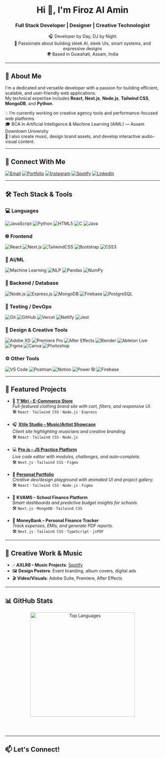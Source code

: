 <h1 align="center">Hi 👋, I'm Firoz Al Amin</h1>
<h3 align="center">Full Stack Developer | Designer | Creative Technologist</h3>

<p align="center">
  🎧 Developer by Day, DJ by Night  
  <br />
  🎨 Passionate about building sleek AI, sleek UIs, smart systems, and expressive designs  
  <br />
  🌍 Based in Guwahati, Assam, India
</p>

---

## 🧠 About Me

I'm a dedicated and versatile developer with a passion for building efficient, scalable, and user-friendly web applications.  
My technical expertise includes **React**, **Next.js**, **Node.js**, **Tailwind CSS**, **MongoDB**, and **Python**.

💡 I’m currently working on creative agency tools and performance-focused web platforms.  
🎓 BCA in Artificial Intelligence & Machine Learning (AIML) — Assam Downtown University  
📢 I also create music, design brand assets, and develop interactive audio-visual content.

---

## 🔗 Connect With Me

[![Email](https://img.shields.io/badge/Email-firoz@xtilestudio.com-blue)](mailto:firoz@xtilestudio.com)
[![Portfolio](https://img.shields.io/badge/Portfolio-imfro.vercel.app-black)](https://imfro.vercel.app)
[![Instagram](https://img.shields.io/badge/Instagram-AXLR8-red?logo=instagram)](https://instagram.com/sexyaxey)
[![Spotify](https://img.shields.io/badge/Spotify-AXLR8-green?logo=spotify)](https://open.spotify.com/artist/1PYXRYzhdzuunoa3plSsWJ)
[![LinkedIn](https://img.shields.io/badge/LinkedIn-FirozAlAmin-0A66C2?logo=linkedin&logoColor=white)](https://www.linkedin.com/in/firozalamin/)

---

## 🛠️ Tech Stack & Tools

### 💻 Languages

![JavaScript](https://img.shields.io/badge/JavaScript-F7DF1E?style=flat-square&logo=javascript&logoColor=black)
![Python](https://img.shields.io/badge/Python-3776AB?style=flat-square&logo=python&logoColor=white)
![HTML5](https://img.shields.io/badge/HTML5-E34F26?style=flat-square&logo=html5&logoColor=white)
![C](https://img.shields.io/badge/C-00599C?style=flat-square&logo=c&logoColor=white)
![Java](https://img.shields.io/badge/Java-007396?style=flat-square&logo=java&logoColor=white)

### 🌐 Frontend

![React](https://img.shields.io/badge/React-20232A?style=flat-square&logo=react&logoColor=61DAFB)
![Next.js](https://img.shields.io/badge/Next.js-000000?style=flat-square&logo=nextdotjs&logoColor=white)
![TailwindCSS](https://img.shields.io/badge/TailwindCSS-38BDF8?style=flat-square&logo=tailwind-css&logoColor=white)
![Bootstrap](https://img.shields.io/badge/Bootstrap-7952B3?style=flat-square&logo=bootstrap&logoColor=white)
![CSS3](https://img.shields.io/badge/CSS3-1572B6?style=flat-square&logo=css3&logoColor=white)

### 🧠 AI/ML

![Machine Learning](https://img.shields.io/badge/Machine%20Learning-F7931E?style=flat-square&logo=scikit-learn&logoColor=white)
![NLP](https://img.shields.io/badge/NLP-09A3D5?style=flat-square&logo=spacy&logoColor=white)
![Pandas](https://img.shields.io/badge/Pandas-150458?style=flat-square&logo=pandas&logoColor=white)
![NumPy](https://img.shields.io/badge/NumPy-013243?style=flat-square&logo=numpy&logoColor=white)

### 🧰 Backend / Database

![Node.js](https://img.shields.io/badge/Node.js-339933?style=flat-square&logo=node.js&logoColor=white)
![Express.js](https://img.shields.io/badge/Express.js-404D59?style=flat-square&logo=express&logoColor=white)
![MongoDB](https://img.shields.io/badge/MongoDB-47A248?style=flat-square&logo=mongodb&logoColor=white)
![Firebase](https://img.shields.io/badge/Firebase-FFCA28?style=flat-square&logo=firebase&logoColor=black)
![PostgreSQL](https://img.shields.io/badge/PostgreSQL-336791?style=flat-square&logo=postgresql&logoColor=white)

### 🧪 Testing / DevOps

![Git](https://img.shields.io/badge/Git-F05032?style=flat-square&logo=git&logoColor=white)
![GitHub](https://img.shields.io/badge/GitHub-181717?style=flat-square&logo=github&logoColor=white)
![Vercel](https://img.shields.io/badge/Vercel-000000?style=flat-square&logo=vercel&logoColor=white)
![Netlify](https://img.shields.io/badge/Netlify-00C7B7?style=flat-square&logo=netlify&logoColor=white)
![Jest](https://img.shields.io/badge/Jest-C21325?style=flat-square&logo=jest&logoColor=white)

### 🎨 Design & Creative Tools

![Adobe XD](https://img.shields.io/badge/Adobe_XD-FF61F6?style=flat-square&logo=adobe-xd&logoColor=white)
![Premiere Pro](https://img.shields.io/badge/Premiere_Pro-9999FF?style=flat-square&logo=adobe-premiere-pro&logoColor=white)
![After Effects](https://img.shields.io/badge/After_Effects-9999FF?style=flat-square&logo=adobe-after-effects&logoColor=white)
![Blender](https://img.shields.io/badge/Blender-F5792A?style=flat-square&logo=blender&logoColor=white)
![Ableton Live](https://img.shields.io/badge/Ableton-000000?style=flat-square&logo=ableton&logoColor=white)
![Figma](https://img.shields.io/badge/Figma-F24E1E?style=flat-square&logo=figma&logoColor=white)
![Canva](https://img.shields.io/badge/Canva-00C4CC?style=flat-square&logo=can)
![Photoshop](https://img.shields.io/badge/Photoshop-31A8FF?style=flat-square&logo=adobe-photoshop)

### ⚙️ Other Tools

![VS Code](https://img.shields.io/badge/VS_Code-007ACC?style=flat-square&logo=visual-studio-code&logoColor=white)
![Postman](https://img.shields.io/badge/Postman-FF6C37?style=flat-square&logo=postman&logoColor=white)
![Notion](https://img.shields.io/badge/Notion-000000?style=flat-square&logo=notion&logoColor=white)
![Power BI](https://img.shields.io/badge/Power_BI-FFCA28?style=flat-square&logo=firebase&logoColor=white)
![Firebase](https://img.shields.io/badge/Firebase-FFCA28?style=flat-square&logo=firebase&logoColor=white)

---

## 🚀 Featured Projects

<ul>
  <li>
    🎽 <strong><a href="https://tmiri.vercel.app" target="_blank">T'Miri - E-Commerce Store</a></strong><br>
    <em>Full-featured clothing brand site with cart, filters, and responsive UI.</em><br>
    🛠️ <code>React</code> · <code>Tailwind CSS</code> · <code>Node.js</code> · <code>Express</code>
  </li>
  <br />
  <li>
    🎧 <strong><a href="https://xtilestudio.com/" target="_blank">Xtile Studio – Music/Artist Showcase</a></strong><br>
    <em>Client site highlighting musicians and creative branding.</em><br>
    🛠️ <code>React</code> · <code>Tailwind CSS</code> · <code>Node.js</code>
  </li>
  <br />
  <li>
    💻 <strong><a href="https://projs-five.vercel.app/" target="_blank">Pro.js – JS Practice Platform</a></strong><br>
    <em>Live code editor with modules, challenges, and auto-complete.</em><br>
    🛠️ <code>Next.js</code> · <code>Tailwind CSS</code> · <code>Figma</code>
  </li>
  <br />
  <li>
    💼 <strong><a href="https://imfro.vercel.app" target="_blank">Personal Portfolio</a></strong><br>
    <em>Creative dev/design playground with animated UI and project gallery.</em><br>
    🛠️ <code>React</code> · <code>Tailwind CSS</code> · <code>Node.js</code> · <code>Figma</code>
  </li>
  <br />
  <li>
    🏫 <strong>KVAMS – School Finance Platform</strong><br>
    <em>Smart dashboards and predictive budget insights for schools.</em><br>
    🛠️ <code>Next.js</code> · <code>MongoDB</code> · <code>Tailwind CSS</code>
  </li>
  <br />
  <li>
    💸 <strong>MoneyBank – Personal Finance Tracker</strong><br>
    <em>Track expenses, EMIs, and generate PDF reports.</em><br>
    🛠️ <code>Next.js</code> · <code>Tailwind CSS</code> · <code>TypeScript</code> · <code>jsPDF</code>
  </li>
</ul>

---

## 🎨 Creative Work & Music

- 🎶 **AXLR8 – Music Projects**: [Spotify](https://open.spotify.com/artist/1PYXRYzhdzuunoa3plSsWJ)
- 🖼️ **Design Posters**: Event branding, album covers, digital ads
- 🎬 **Video/Visuals**: Adobe Suite, Premiere, After Effects

---

## 📊 GitHub Stats

<div align="center">
<!-- 
  <img src="https://github-readme-stats.vercel.app/api?username=imfirozalamin&show_icons=true&theme=radical&hide_border=true&border_radius=12&card_width=450" alt="GitHub Stats" width="450"/> -->

  <img src="https://github-readme-stats.vercel.app/api/top-langs/?username=imfirozalamin&layout=compact&theme=radical&hide_border=true&border_radius=12&langs_count=6&card_width=320" alt="Top Languages" width="340"/>

<br /><br />
<!-- 
  <img src="https://github-profile-trophy.vercel.app/?username=imfirozalamin&theme=radical&margin-w=15&margin-h=15&no-frame=true&title=Stars,Followers,Commits,Repositories,PullRequest,Issues" alt="Trophies"/> -->

</div>

---

## 📫 Let's Connect!
